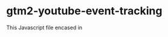 # gtm2-youtube-event-tracking

This Javascript file encased in <script> tags allows someone who is not a developer to "attach" this
script to html pages that have been enabled with Google Tag Manager. The following YouTube events are then generated: ENDED, PLAYING, PAUSED, BUFFERING, CUED. The events can then be analysed in Google Analytics.

This code is adapted from code written by Dan Wilkerson of [Lunametrics](http://www.lunametrics.com/blog/2015/05/11/updated-youtube-tracking-google-analytics-gtm) [Github](http://www.lunametrics.com/blog/2015/05/11/updated-youtube-tracking-google-analytics-gtm)
